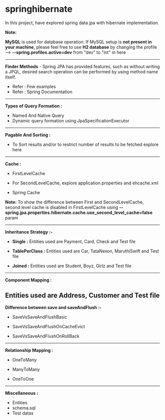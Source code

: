 # springhibernate
In this project, have explored spring data jpa with hibernate implementation.

**Note:**

**MySQL** is used for database operation. If MySQL setup is **not present in your machine**, please feel free to use **H2 database** by changing the profile --> **--spring.profiles.active=dev** from "dev" to "int" in <a href="https://github.com/sureshbabk19698/springhibernate/blob/main/src/test/java/com/sk/hibernate/annotation/SpringBootTestByProfile.java" style="text-decoration:none;">here</a>

----------------------------------------------------------------------------------------------
**Finder Methods** - Spring JPA has provided features, such as without writing a JPQL, desired search operation can be performed by using method name itself.
* Refer : <a href="https://github.com/sureshbabk19698/springhibernate/blob/main/src/test/java/com/sk/hibernate/product/ProductApplicationTests.java" style="text-decoration:none;">Few examples</a>
* Refer : <a href="https://docs.spring.io/spring-data/jpa/docs/current/reference/html/#repository-query-keywords" style="text-decoration:none;">Spring Documentation</a>

----------------------------------------------------------------------------------------------
**Types of Query Formation :**

* <a href="https://github.com/sureshbabk19698/springhibernate/blob/main/src/test/java/com/sk/hibernate/onetoone/NamedAndNativeQueryExecutionTest.java" style="text-decoration:none;">Named And Native Query</a>
* Dynamic query formation using <a href="https://github.com/sureshbabk19698/springhibernate/blob/main/src/test/java/com/sk/hibernate/onetoone/DynamicQueryExecutionTest.java" style="text-decoration:none;">JpaSpecificationExecutor</a>

----------------------------------------------------------------------------------------------
**Pagable And Sorting :**

* To Sort results and/or to restrict number of results to be fetched explore <a href="https://github.com/sureshbabk19698/springhibernate/blob/main/src/test/java/com/sk/hibernate/bank/BankApplicationTests.java" style="text-decoration:none;">here</a>

------------------------------------------------------------------------------------------------

**Cache :** 
* <a href="https://github.com/sureshbabk19698/springhibernate/blob/main/src/test/java/com/sk/hibernate/product/ProductApplicationFirstLevelCacheTest.java" style="text-decoration:none;">FirstLevelCache</a>

* For <a href="https://github.com/sureshbabk19698/springhibernate/blob/main/src/test/java/com/sk/hibernate/product/ProductApplicationSecondLevelCacheTest.java" style="text-decoration:none;">SecondLevelCache</a>, explore <a href="https://github.com/sureshbabk19698/springhibernate/blob/main/src/main/resources/application.properties" style="text-decoration:none;">application.properties</a> and <a href="https://github.com/sureshbabk19698/springhibernate/blob/main/src/main/resources/ehcache.xml" style="text-decoration:none;">ehcache.xml</a>

* <a href="https://github.com/sureshbabk19698/springhibernate/blob/main/src/test/java/com/sk/hibernate/product/ProductApplicationSpringCacheTest.java" style="text-decoration:none;">Spring Cache</a>

**Note:**     To show the difference between First and SecondLevelCache, second level cache is disabled in FirstLevelCache using
**--spring.jpa.properties.hibernate.cache.use_second_level_cache=false** param

------------------------------------------------------------------------------------------------
**Inheritance Strategy :-**

* **Single :**  Entities used are Payment, Card, Check and <a href="https://github.com/sureshbabk19698/springhibernate/tree/main/src/test/java/com/sk/hibernate/inheritancestrategy/single/IStrategySingleApplicationTest.java" style="text-decoration:none;">Test file</a>

* **TablePerClass :**  Entities used are Car, TataNexon, MaruthiSwift and <a href="https://github.com/sureshbabk19698/springhibernate/tree/main/src/test/java/com/sk/hibernate/inheritancestrategy/tableperclass/IStrategyTablePerClassApplicationTest.java" style="text-decoration:none;">Test file</a>

* **Joined :** Entities used are Student, Boyz, Girlz and <a href="https://github.com/sureshbabk19698/springhibernate/tree/main/src/test/java/com/sk/hibernate/inheritancestrategy/joined/IStrategyJoinedApplicationTest.java" style="text-decoration:none;">Test file</a>

-------------------------------------------------------------------------------------------------
**Component Mapping :** 

Entities used are Address, Customer and <a href="https://github.com/sureshbabk19698/springhibernate/tree/main/src/test/java/com/sk/hibernate/componentmapping/CustomerApplicationTest.java" style="text-decoration:none;">Test file</a>
------------------------------------------------------------------------------------------------
**Difference between save and saveAndFlush :-**

* <a href="https://github.com/sureshbabk19698/springhibernate/blob/main/src/test/java/com/sk/hibernate/bank/SaveVsSaveAndFlushBasic.java" style="text-decoration:none;">SaveVsSaveAndFlushBasic</a>

* <a href="https://github.com/sureshbabk19698/springhibernate/blob/main/src/test/java/com/sk/hibernate/bank/SaveVsSaveAndFlushOnCacheEvict.java" style="text-decoration:none;">SaveVsSaveAndFlushOnCacheEvict</a>

* <a href="https://github.com/sureshbabk19698/springhibernate/blob/main/src/test/java/com/sk/hibernate/bank/SaveVsSaveAndFlushOnRollBack.java" style="text-decoration:none;">SaveVsSaveAndFlushOnRollBack</a>

------------------------------------------------------------------------------------------------
**Relationship Mapping :**

* <a href="https://github.com/sureshbabk19698/springhibernate/blob/main/src/test/java/com/sk/hibernate/onetomany/UserClientApplicationTest.java" style="text-decoration:none;">OneToMany</a>
* <a href="https://github.com/sureshbabk19698/springhibernate/blob/main/src/test/java/com/sk/hibernate/manytomany/ProgrammerApplicationTest.java" style="text-decoration:none;">ManyToMany</a>

* <a href="https://github.com/sureshbabk19698/springhibernate/blob/main/src/test/java/com/sk/hibernate/onetoone/LicenseApplicationTest.java" style="text-decoration:none;">OneToOne</a>

-------------------------------------------------------------------------------------------------------
**Miscellaneous :**
* <a href="https://github.com/sureshbabk19698/springhibernate/tree/main/src/main/java/com/sk/hibernate/entity" style="text-decoration:none;">Entities</a>
* <a href="https://github.com/sureshbabk19698/springhibernate/blob/main/src/main/resources/schema.sql" style="text-decoration:none;">schema.sql</a>
* <a href="https://github.com/sureshbabk19698/springhibernate/tree/main/src/test/resources/db/data" style="text-decoration:none;">Test datas</a>
